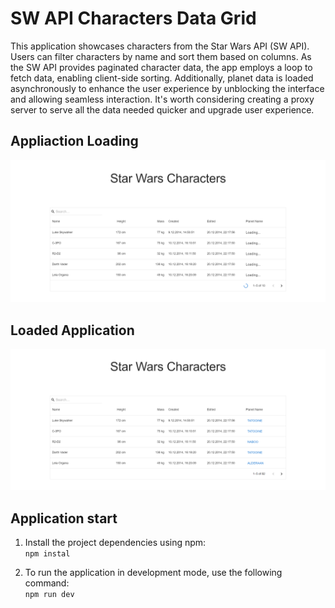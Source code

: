# SW API Characters Data Grid

This application showcases characters from the Star Wars API (SW API). Users can filter characters by name and sort them based on columns. As the SW API provides paginated character data, the app employs a loop to fetch data, enabling client-side sorting. Additionally, planet data is loaded asynchronously to enhance the user experience by unblocking the interface and allowing seamless interaction. It's worth considering creating a proxy server to serve all the data needed quicker and upgrade user experience.

## Appliaction Loading

![Loading state](images/loading.png)

## Loaded Application

![Loaded application](images/loaded.png)

## Application start

1. Install the project dependencies using npm:</br>
   `npm instal`</br>

2. To run the application in development mode, use the following command:</br>
   `npm run dev`
